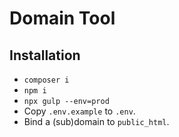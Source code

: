 # Domain Tool

## Installation

- `composer i`
- `npm i`
- `npx gulp --env=prod`
- Copy `.env.example` to `.env`.
- Bind a (sub)domain to `public_html`.